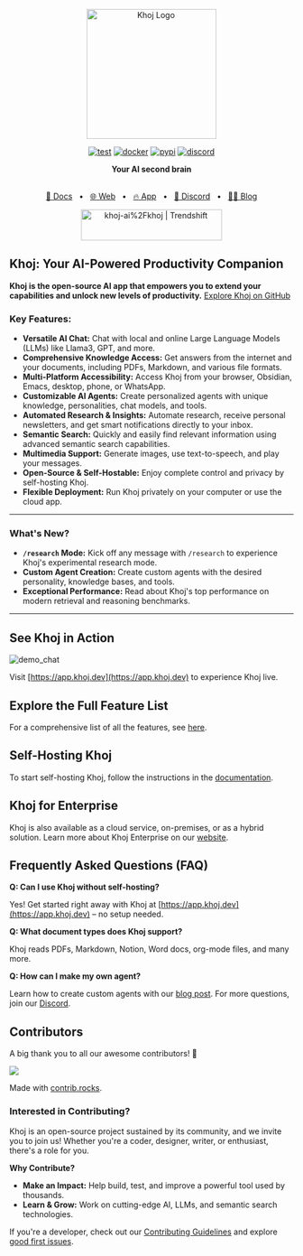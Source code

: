<p align="center"><img src="https://assets.khoj.dev/khoj-logo-sideways-1200x540.png" width="230" alt="Khoj Logo"></p>

<div align="center">

[![test](https://github.com/khoj-ai/khoj/actions/workflows/test.yml/badge.svg)](https://github.com/khoj-ai/khoj/actions/workflows/test.yml)
[![docker](https://github.com/khoj-ai/khoj/actions/workflows/dockerize.yml/badge.svg)](https://github.com/khoj-ai/khoj/pkgs/container/khoj)
[![pypi](https://github.com/khoj-ai/khoj/actions/workflows/pypi.yml/badge.svg)](https://pypi.org/project/khoj/)
[![discord](https://img.shields.io/discord/1112065956647284756?style=plastic&label=discord)](https://discord.gg/BDgyabRM6e)

</div>

<div align="center">
<b>Your AI second brain</b>
</div>

<br />

<div align="center">

[📑 Docs](https://docs.khoj.dev)
<span>&nbsp;&nbsp;•&nbsp;&nbsp;</span>
[🌐 Web](https://khoj.dev)
<span>&nbsp;&nbsp;•&nbsp;&nbsp;</span>
[🔥 App](https://app.khoj.dev)
<span>&nbsp;&nbsp;•&nbsp;&nbsp;</span>
[💬 Discord](https://discord.gg/BDgyabRM6e)
<span>&nbsp;&nbsp;•&nbsp;&nbsp;</span>
[✍🏽 Blog](https://blog.khoj.dev)

<a href="https://trendshift.io/repositories/10318" target="_blank"><img src="https://trendshift.io/api/badge/repositories/10318" alt="khoj-ai%2Fkhoj | Trendshift" style="width: 250px; height: 55px;" width="250" height="55"/></a>

</div>

## Khoj: Your AI-Powered Productivity Companion 

**Khoj is the open-source AI app that empowers you to extend your capabilities and unlock new levels of productivity.** [Explore Khoj on GitHub](https://github.com/khoj-ai/khoj)

### Key Features:

*   **Versatile AI Chat:** Chat with local and online Large Language Models (LLMs) like Llama3, GPT, and more.
*   **Comprehensive Knowledge Access:** Get answers from the internet and your documents, including PDFs, Markdown, and various file formats.
*   **Multi-Platform Accessibility:** Access Khoj from your browser, Obsidian, Emacs, desktop, phone, or WhatsApp.
*   **Customizable AI Agents:** Create personalized agents with unique knowledge, personalities, chat models, and tools.
*   **Automated Research & Insights:** Automate research, receive personal newsletters, and get smart notifications directly to your inbox.
*   **Semantic Search:** Quickly and easily find relevant information using advanced semantic search capabilities.
*   **Multimedia Support:** Generate images, use text-to-speech, and play your messages.
*   **Open-Source & Self-Hostable:** Enjoy complete control and privacy by self-hosting Khoj.
*   **Flexible Deployment:** Run Khoj privately on your computer or use the cloud app.

***

### What's New?

*   **`/research` Mode:** Kick off any message with `/research` to experience Khoj's experimental research mode.
*   **Custom Agent Creation:**  Create custom agents with the desired personality, knowledge bases, and tools.
*   **Exceptional Performance:** Read about Khoj's top performance on modern retrieval and reasoning benchmarks.

***

## See Khoj in Action

![demo_chat](https://github.com/khoj-ai/khoj/blob/master/documentation/assets/img/quadratic_equation_khoj_web.gif?raw=true)

Visit [https://app.khoj.dev](https://app.khoj.dev) to experience Khoj live.

## Explore the Full Feature List
For a comprehensive list of all the features, see [here](https://docs.khoj.dev/category/features).

## Self-Hosting Khoj

To start self-hosting Khoj, follow the instructions in the [documentation](https://docs.khoj.dev/get-started/setup).

## Khoj for Enterprise

Khoj is also available as a cloud service, on-premises, or as a hybrid solution. Learn more about Khoj Enterprise on our [website](https://khoj.dev/teams).

## Frequently Asked Questions (FAQ)

**Q: Can I use Khoj without self-hosting?**

Yes! Get started right away with Khoj at [https://app.khoj.dev](https://app.khoj.dev) – no setup needed.

**Q: What document types does Khoj support?**

Khoj reads PDFs, Markdown, Notion, Word docs, org-mode files, and many more.

**Q: How can I make my own agent?**

Learn how to create custom agents with our [blog post](https://blog.khoj.dev/posts/create-agents-on-khoj/). For more questions, join our [Discord](https://discord.gg/BDgyabRM6e).

## Contributors

A big thank you to all our awesome contributors! 🎉

<a href="https://github.com/khoj-ai/khoj/graphs/contributors">
  <img src="https://contrib.rocks/image?repo=khoj-ai/khoj" />
</a>

Made with [contrib.rocks](https://contrib.rocks).

### Interested in Contributing?

Khoj is an open-source project sustained by its community, and we invite you to join us!  Whether you're a coder, designer, writer, or enthusiast, there's a role for you.

**Why Contribute?**

*   **Make an Impact:** Help build, test, and improve a powerful tool used by thousands.
*   **Learn & Grow:** Work on cutting-edge AI, LLMs, and semantic search technologies.

If you're a developer, check out our [Contributing Guidelines](https://docs.khoj.dev/contributing/development) and explore [good first issues](https://github.com/khoj-ai/khoj/contribute).
